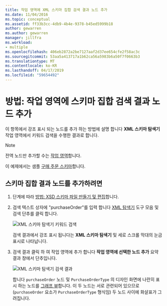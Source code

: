 ```yaml
---
title: 작업 영역에 XML 스키마 집합 검색 결과 노드 추가
ms.date: 11/04/2016
ms.topic: conceptual
ms.assetid: ff33b3cc-4db9-4b4e-9378-b45ed5999b18
author: gewarren
ms.author: gewarren
manager: jillfra
ms.workload:
- multiple
ms.openlocfilehash: 406eb2872a2be7127aaf2d37ee654cfe2f58ac3c
ms.sourcegitcommit: 53aa5a413717a1b62ca56a5983b6a50f7f0663b3
ms.translationtype: MT
ms.contentlocale: ko-KR
ms.lasthandoff: 04/17/2019
ms.locfileid: "59654492"
---
```

# <a name="how-to-add-schema-set-search-result-nodes-to-the-workspace"></a>방법: 작업 영역에 스키마 집합 검색 결과 노드 추가

이 항목에서 강조 표시 되는 노드를 추가 하는 방법에 설명 합니다 **XML 스키마 탐색기** 작업 영역에서 키워드 검색을 수행한 결과로 합니다.

> [!NOTE]
> 전역 노드만 추가할 수는 [작업 영역](../xml-tools/xml-schema-designer-workspace.md)합니다.

 이 예제에서는 샘플 [구매 주문 스키마](../xml-tools/sample-xsd-file-purchase-order-schema.md)합니다.

## <a name="to-add-schema-set-result-nodes"></a>스키마 집합 결과 노드를 추가하려면

1.  단계에 따라 [방법: XSD 스키마 파일 만들기 및 편집](../xml-tools/how-to-create-and-edit-an-xsd-schema-file.md)합니다.

2.  검색 텍스트 상자에 "purchaseOrder"를 입력 합니다 [XML 탐색기](../xml-tools/xml-schema-explorer.md) 도구 모음 및 검색 단추를 클릭 합니다.

     ![XML 스키마 탐색기 키워드 검색](../xml-tools/media/schemaexplorersearch.gif)

     검색 결과에서 강조 표시 됩니다는 **XML 스키마 탐색기** 및 세로 스크롤 막대의 눈금 표시로 나타납니다.

3.  검색 결과 클릭 하 여 작업 영역에 추가 합니다 **작업 영역에 선택한 노드 추가** 요약 결과 창에서 단추입니다.

     ![XML 스키마 탐색기 검색 결과](../xml-tools/media/schemaexplorersearchresult.gif)

     합니다 `purchaseOrder` 노드 및 `PurchaseOrderType` 의 디자인 화면에 나란히 표시 하는 노드를 [그래프 뷰](../xml-tools/graph-view.md)합니다. 이 두 노드는 서로 관련되어 있으므로(`purchaseOrder` 요소가 `PurchaseOrderType` 형식임) 두 노드 사이에 화살표가 그려집니다.